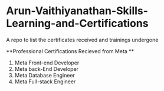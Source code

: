 # Arun-Vaithiyanathan-Skills-Learning-and-Certifications
A repo to list the certificates received and trainings undergone 

**Professional Certifications Recieved from  Meta **

1. Meta Front-end Developer
2. Meta back-End Developer
3. Meta Database Engineer
4. Meta Full-stack Engineer

